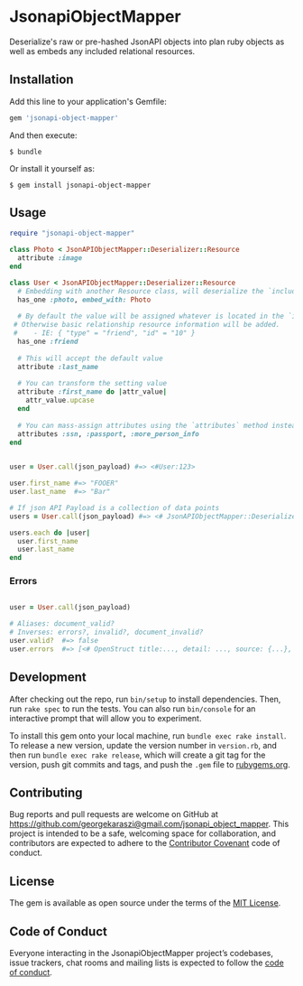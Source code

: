 # JsonapiObjectMapper

Deserialize's raw or pre-hashed JsonAPI objects into plan ruby objects as well as embeds any included relational resources.

## Installation

Add this line to your application's Gemfile:

```ruby
gem 'jsonapi-object-mapper'
```

And then execute:

    $ bundle

Or install it yourself as:

    $ gem install jsonapi-object-mapper

## Usage

```ruby
require "jsonapi-object-mapper"

class Photo < JsonAPIObjectMapper::Deserializer::Resource
  attribute :image
end

class User < JsonAPIObjectMapper::Deserializer::Resource
  # Embedding with another Resource class, will deserialize the `included` resource with the given class
  has_one :photo, embed_with: Photo
  
  # By default the value will be assigned whatever is located in the `included` selection. 
 # Otherwise basic relationship resource information will be added.
 #    - IE: { "type" = "friend", "id" = "10" }
  has_one :friend
  
  # This will accept the default value
  attribute :last_name
  
  # You can transform the setting value
  attribute :first_name do |attr_value|
    attr_value.upcase
  end
  
  # You can mass-assign attributes using the `attributes` method instead if blocks don't matter
  attributes :ssn, :passport, :more_person_info
end
  

user = User.call(json_payload) #=> <#User:123>

user.first_name #=> "FOOER"
user.last_name  #=> "Bar"

# If json API Payload is a collection of data points
users = User.call(json_payload) #=> <# JsonAPIObjectMapper::Deserializer::Collection #>

users.each do |user|
  user.first_name
  user.last_name
end

```

### Errors

```ruby

user = User.call(json_payload)

# Aliases: document_valid?
# Inverses: errors?, invalid?, document_invalid? 
user.valid?  #=> false
user.errors  #=> [<# OpenStruct title:..., detail: ..., source: {...}, ...>, ...]

```

## Development

After checking out the repo, run `bin/setup` to install dependencies. Then, run `rake spec` to run the tests. You can also run `bin/console` for an interactive prompt that will allow you to experiment.

To install this gem onto your local machine, run `bundle exec rake install`. To release a new version, update the version number in `version.rb`, and then run `bundle exec rake release`, which will create a git tag for the version, push git commits and tags, and push the `.gem` file to [rubygems.org](https://rubygems.org).

## Contributing

Bug reports and pull requests are welcome on GitHub at https://github.com/georgekaraszi@gmail.com/jsonapi_object_mapper. This project is intended to be a safe, welcoming space for collaboration, and contributors are expected to adhere to the [Contributor Covenant](http://contributor-covenant.org) code of conduct.

## License

The gem is available as open source under the terms of the [MIT License](https://opensource.org/licenses/MIT).

## Code of Conduct

Everyone interacting in the JsonapiObjectMapper project’s codebases, issue trackers, chat rooms and mailing lists is expected to follow the [code of conduct](https://github.com/georgekaraszi@gmail.com/jsonapi_object_mapper/blob/master/CODE_OF_CONDUCT.md).
